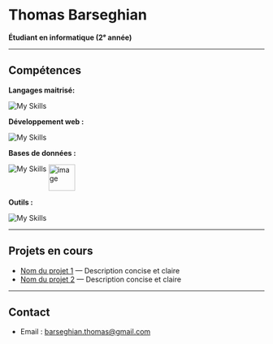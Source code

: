 # Thomas Barseghian

**Étudiant en informatique (2ᵉ année)** 

---

## Compétences

**Langages maitrisé:** 

![My Skills](https://go-skill-icons.vercel.app/api/icons?i=java,c,cs,python,dotnet,assembly,bash&perline=7)

**Développement web :** 

![My Skills](https://go-skill-icons.vercel.app/api/icons?i=html,css,js,php&perline=7)

**Bases de données :**

![My Skills](https://go-skill-icons.vercel.app/api/icons?i=sqlite&perline=7) <img width="52" height="52" alt="image" src="https://github.com/user-attachments/assets/03dc8c66-cb97-4e33-a984-4abfb0be0297" align="top"/>



**Outils :**


![My Skills](https://go-skill-icons.vercel.app/api/icons?i=unity,linux,git,gitbash,github,figma,uml,aws,gitlab,stripe,supabase,virtualbox&perline=7)

---

## Projets en cours

- [Nom du projet 1](lien_vers_projet) — Description concise et claire  
- [Nom du projet 2](lien_vers_projet) — Description concise et claire  

---

## Contact

- Email : barseghian.thomas@gmail.com 
